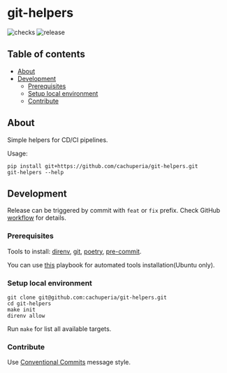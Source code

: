 # git-helpers
![checks][checks] ![release][release]
## Table of contents
* [About](#about)
* [Development](#development)
  * [Prerequisites](#prerequisites)
  * [Setup local environment](#setup-local-environment)
  * [Contribute](#contribute)

## About

Simple helpers for CD/CI pipelines.

Usage:
```shell
pip install git+https://github.com/cachuperia/git-helpers.git
git-helpers --help
```

## Development

Release can be triggered by commit with `feat` or `fix` prefix. Check GitHub [workflow](.github/workflows/release.yml#L13) for details.

### Prerequisites

Tools to install: [direnv][d], [git][g], [poetry][p], [pre-commit][pk].

You can use [this][a] playbook for automated tools installation(Ubuntu only).

### Setup local environment

```shell
git clone git@github.com:cachuperia/git-helpers.git
cd git-helpers
make init
direnv allow
```
Run `make` for list all available targets.

### Contribute

Use [Conventional Commits][cc] message style.

[a]: https://github.com/IaroslavR/ansible-role-server-bootstrap
[cc]: https://www.conventionalcommits.org/en/v1.0.0/
[d]: https://direnv.net/
[g]: https://www.atlassian.com/git/tutorials/install-git
[p]: https://python-poetry.org/docs/#installation
[pk]: https://pre-commit.com/#install

[checks]: https://github.com/cachuperia/git-helpers/actions/workflows/checks.yml/badge.svg
[release]: https://github.com/cachuperia/git-helpers/actions/workflows/release.yml/badge.svg

[wch]: .github/workflows/checks.yml
[wr]: .github/workflows/release.yml
